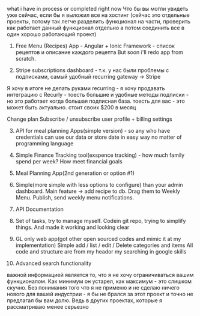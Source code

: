 what i have in process or completed right now
Что бы вы могли увидеть уже сейчас, если бы я выложил все на хостинг
(сейчас это отдельные проекты, потому так легче разделить функционал на части, 
проверить как работает данный функционал отдельно а потом соединить все в
 один хорошо работающий проект)

1) Free Menu (Recipes) App - Angular + Ionic Framework - список рецептов и 
описание каждого рецепта
But soon i'll redo app from scratch. 

2) Stripe subscriptions dashboard - т.к. у нас были проблемы с подписками,
 самый удобный recurring gateway -> Stripe

Я хочу в итоге не делать руками recurring - я хочу продавать интеграцию с 
Recurly - тоесть большие и удобные методы подписки - но это работает когда
 большая подписная база. тоесть для вас - это может быть актуально. 
 стоит своих $200 в месяц

Change plan
Subscribe / unsubscribe
user profile + billing settings

3) API for meal planning Apps(simple version) - so any who have credentials can use our data or store date in easy way no matter of programming language

4) Simple Finance Tracking tool(exspence tracking) - how much family spend per week? How meet financial goals

5) Meal Planning App(2nd generation or option #1)

6) Simple(more simple with less options to configure) than your admin dashboard. Main feature -> add recipe to db. Drag them to Weekly Menu. Publish, send weekly menu notifications.

7) API Documentation

8) Set of tasks, try to manage myself. Codein git repo, trying to simplify things. And made it working and looking clear

9) GL only web app(got other open sourced codes and mimic it at my implementation)
Simple add / list / edit / Delete categories and items
All code and structure are from my heador my searching in google skills

10) Advanced search functionality


важной информацией является то, что я не хочу ограничиваться вашим функционалом.
Как минимум он устарел, как максимум - это слишком скучно.
Без понимания того что я не применю и не сделаю ничего нового для вашей индустрии - я бы не брался за этот проект и точно не предлагал бы вам долю.
Ведь в других проектах, которые я рассматриваю менее серьезно

